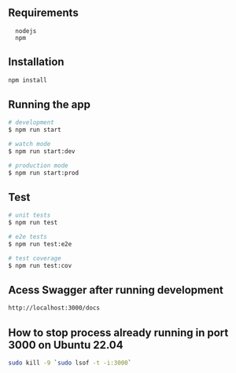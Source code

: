 ## Requirements

```
  nodejs
  npm
```

## Installation

```bash
npm install
```

## Running the app

```bash
# development
$ npm run start

# watch mode
$ npm run start:dev

# production mode
$ npm run start:prod
```

## Test

```bash
# unit tests
$ npm run test

# e2e tests
$ npm run test:e2e

# test coverage
$ npm run test:cov
```

## Acess Swagger after running development

```bash
http://localhost:3000/docs
```


## How to stop process already running in port 3000 on Ubuntu 22.04

```bash
sudo kill -9 `sudo lsof -t -i:3000`
```
